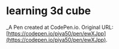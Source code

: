 # learning 3d  cube
 _A Pen created at CodePen.io. Original URL: [https://codepen.io/piya50/pen/ewXJpp](https://codepen.io/piya50/pen/ewXJpp).

 